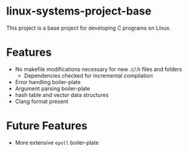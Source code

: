 # linux-systems-project-base
This project is a base project for developing C programs on Linux. 

# Features
- No makefile modifications necessary for new .c/.h files and folders
  - Dependencies checked for incremental compilation
- Error handling boiler-plate
- Argument parsing boiler-plate
- hash table and vector data structures
- Clang format present

# Future Features
- More extensive `epoll` boiler-plate
